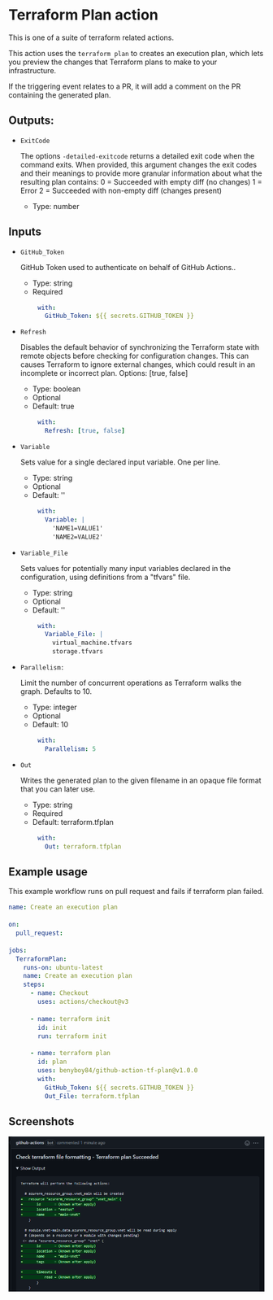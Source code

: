 # Terraform Plan action

This is one of a suite of terraform related actions.

This action uses the `terraform plan` to creates an execution plan, which lets you preview the changes that Terraform plans to make to your infrastructure.

If the triggering event relates to a PR, it will add a comment on the PR containing the generated plan.

## Outputs:
* `ExitCode`

  The options `-detailed-exitcode` returns a detailed exit code when the command exits. When provided, this argument changes the exit codes and their meanings to provide more granular information about what the resulting plan contains:
    0 = Succeeded with empty diff (no changes)
    1 = Error
    2 = Succeeded with non-empty diff (changes present)
    - Type: number

## Inputs

* `GitHub_Token`

  GitHub Token used to authenticate on behalf of GitHub Actions.. 

  - Type: string
  - Required

```yaml
        with:
          GitHub_Token: ${{ secrets.GITHUB_TOKEN }}
```

* `Refresh`

  Disables the default behavior of synchronizing the Terraform state with remote objects before checking for configuration changes. This can causes Terraform to ignore external changes, which could result in an incomplete or incorrect plan. Options: [true, false]

  - Type: boolean
  - Optional
  - Default: true

```yaml
        with:
          Refresh: [true, false]
```

* `Variable`

  Sets value for a single declared input variable. One per line. 
 
  - Type: string
  - Optional
  - Default: ''

```yaml
        with:
          Variable: |
            'NAME1=VALUE1'
            'NAME2=VALUE2'
```

* `Variable_File`

  Sets values for potentially many input variables declared in the configuration, using definitions from a "tfvars" file. 

  - Type: string
  - Optional
  - Default: ''  

```yaml
        with:
          Variable_File: |
            virtual_machine.tfvars
            storage.tfvars
```

* `Parallelism:`
    
  Limit the number of concurrent operations as Terraform walks the graph. Defaults to 10.
  - Type: integer
  - Optional
  - Default: 10    

```yaml
        with:
          Parallelism: 5
```

* `Out`

  Writes the generated plan to the given filename in an opaque file format that you can later use.
  - Type: string
  - Required
  - Default: terraform.tfplan

```yaml
        with:
          Out: terraform.tfplan
```

## Example usage

This example workflow runs on pull request and fails if terraform plan failed.

```yaml
name: Create an execution plan

on:
  pull_request:

jobs:
  TerraformPlan:
    runs-on: ubuntu-latest
    name: Create an execution plan
    steps:
      - name: Checkout
        uses: actions/checkout@v3

      - name: terraform init
        id: init
        run: terraform init

      - name: terraform plan
        id: plan
        uses: benyboy84/github-action-tf-plan@v1.0.0
        with:
          GitHub_Token: ${{ secrets.GITHUB_TOKEN }}
          Out_File: terraform.tfplan
```

## Screenshots

![plan](images/plan-output.png)
